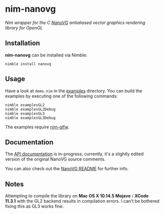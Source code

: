 # nim-nanovg

*Nim wrapper for the C [NanoVG](https://github.com/memononen/nanovg)
antialiased vector graphics rendering library for OpenGL*

## Installation

**nim-nanovg** can be installed via Nimble:

    nimble install nanovg

## Usage

Have a look at `demo.nim` in the [examples](/examples) directory. You can
build the examples by executing one of the following commands:

    nimble examplesGL2
    nimble examplesGL2Debug
    nimble examplesGL3
    nimble examplesGL3Debug

The examples require [nim-glfw](https://github.com/ephja/nim-glfw).

## Documentation

The [API documentation](/doc) is in-progress; currently, it's a slightly
edited version of the original NanoVG source comments.

You can also check out the [NanoVG README](https://github.com/memononen/nanovg)
for further info.

## Notes

Attempting to compile the library on **Mac OS X 10.14.5 Mojave** / **XCode
11.3.1** with the GL2 backend results in compilation errors. I can't be
bothered fixing this as GL3 works fine.

